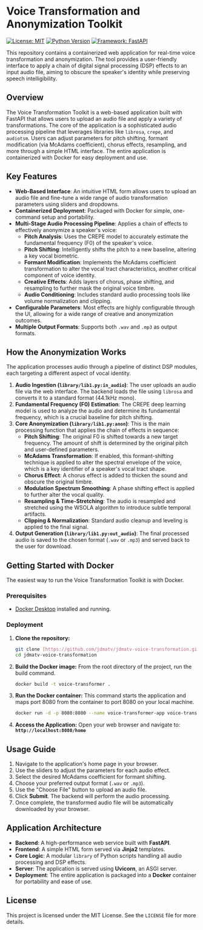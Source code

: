 # Voice Transformation and Anonymization Toolkit

[![License: MIT](https://img.shields.io/badge/License-MIT-blue.svg)](https://opensource.org/licenses/MIT)
[![Python Version](https://img.shields.io/badge/Python-3.9-brightgreen.svg)](https://www.python.org/)
[![Framework: FastAPI](https://img.shields.io/badge/Framework-FastAPI-teal.svg)](https://fastapi.tiangolo.com/)

This repository contains a containerized web application for real-time voice transformation and anonymization. The tool provides a user-friendly interface to apply a chain of digital signal processing (DSP) effects to an input audio file, aiming to obscure the speaker's identity while preserving speech intelligibility.

## Overview

The Voice Transformation Toolkit is a web-based application built with FastAPI that allows users to upload an audio file and apply a variety of transformations. The core of the application is a sophisticated audio processing pipeline that leverages libraries like `librosa`, `crepe`, and `audiotsm`. Users can adjust parameters for pitch shifting, formant modification (via McAdams coefficient), chorus effects, resampling, and more through a simple HTML interface. The entire application is containerized with Docker for easy deployment and use.

## Key Features

-   **Web-Based Interface**: An intuitive HTML form allows users to upload an audio file and fine-tune a wide range of audio transformation parameters using sliders and dropdowns.
-   **Containerized Deployment**: Packaged with Docker for simple, one-command setup and portability.
-   **Multi-Stage Audio Processing Pipeline**: Applies a chain of effects to effectively anonymize a speaker's voice:
    -   **Pitch Analysis**: Uses the CREPE model to accurately estimate the fundamental frequency (F0) of the speaker's voice.
    -   **Pitch Shifting**: Intelligently shifts the pitch to a new baseline, altering a key vocal biometric.
    -   **Formant Modification**: Implements the McAdams coefficient transformation to alter the vocal tract characteristics, another critical component of voice identity.
    -   **Creative Effects**: Adds layers of chorus, phase shifting, and resampling to further mask the original voice timbre.
    -   **Audio Conditioning**: Includes standard audio processing tools like volume normalization and clipping.
-   **Configurable Parameters**: Most effects are highly configurable through the UI, allowing for a wide range of creative and anonymization outcomes.
-   **Multiple Output Formats**: Supports both `.wav` and `.mp3` as output formats.

## How the Anonymization Works

The application processes audio through a pipeline of distinct DSP modules, each targeting a different aspect of vocal identity.

1.  **Audio Ingestion (`library/lib1.py:in_audio`)**: The user uploads an audio file via the web interface. The backend loads the file using `librosa` and converts it to a standard format (44.1kHz mono).
2.  **Fundamental Frequency (F0) Estimation**: The CREPE deep learning model is used to analyze the audio and determine its fundamental frequency, which is a crucial baseline for pitch shifting.
3.  **Core Anonymization (`library/lib1.py:anon`)**: This is the main processing function that applies the chain of effects in sequence:
    -   **Pitch Shifting**: The original F0 is shifted towards a new target frequency. The amount of shift is determined by the original pitch and user-defined parameters.
    -   **McAdams Transformation**: If enabled, this formant-shifting technique is applied to alter the spectral envelope of the voice, which is a key identifier of a speaker's vocal tract shape.
    -   **Chorus Effect**: A chorus effect is added to thicken the sound and obscure the original timbre.
    -   **Modulation Spectrum Smoothing**: A phase shifting effect is applied to further alter the vocal quality.
    -   **Resampling & Time-Stretching**: The audio is resampled and stretched using the WSOLA algorithm to introduce subtle temporal artifacts.
    -   **Clipping & Normalization**: Standard audio cleanup and leveling is applied to the final signal.
4.  **Output Generation (`library/lib1.py:out_audio`)**: The final processed audio is saved to the chosen format (`.wav` or `.mp3`) and served back to the user for download.

## Getting Started with Docker

The easiest way to run the Voice Transformation Toolkit is with Docker.

### Prerequisites

-   [Docker Desktop](https://www.docker.com/products/docker-desktop/) installed and running.

### Deployment

1.  **Clone the repository:**
    ```bash
    git clone [https://github.com/jdmatv/jdmatv-voice-transformation.git](https://github.com/jdmatv/jdmatv-voice-transformation.git)
    cd jdmatv-voice-transformation
    ```

2.  **Build the Docker image:**
    From the root directory of the project, run the build command.
    ```bash
    docker build -t voice-transformer .
    ```

3.  **Run the Docker container:**
    This command starts the application and maps port 8080 from the container to port 8080 on your local machine.
    ```bash
    docker run -d -p 8080:8080 --name voice-transformer-app voice-transformer
    ```

4.  **Access the Application:**
    Open your web browser and navigate to: **`http://localhost:8080/home`**

## Usage Guide

1.  Navigate to the application's home page in your browser.
2.  Use the sliders to adjust the parameters for each audio effect.
3.  Select the desired McAdams coefficient for formant shifting.
4.  Choose your preferred output format (`.wav` or `.mp3`).
5.  Use the "Choose File" button to upload an audio file.
6.  Click **Submit**. The backend will perform the audio processing.
7.  Once complete, the transformed audio file will be automatically downloaded by your browser.

## Application Architecture

-   **Backend**: A high-performance web service built with **FastAPI**.
-   **Frontend**: A simple HTML form served via **Jinja2** templates.
-   **Core Logic**: A modular `library` of Python scripts handling all audio processing and DSP effects.
-   **Server**: The application is served using **Uvicorn**, an ASGI server.
-   **Deployment**: The entire application is packaged into a **Docker** container for portability and ease of use.

## License

This project is licensed under the MIT License. See the `LICENSE` file for more details.
